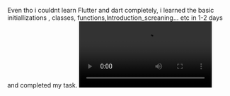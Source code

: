 Even tho i couldnt learn Flutter and dart completely, i learned the basic initiallizations , classes, functions,Introduction_screaning... etc in 1-2 days and completed my task. 
![](https://github.com/Akshaj000/amfoss-tasks/blob/master/task-06/gif.mp4)
